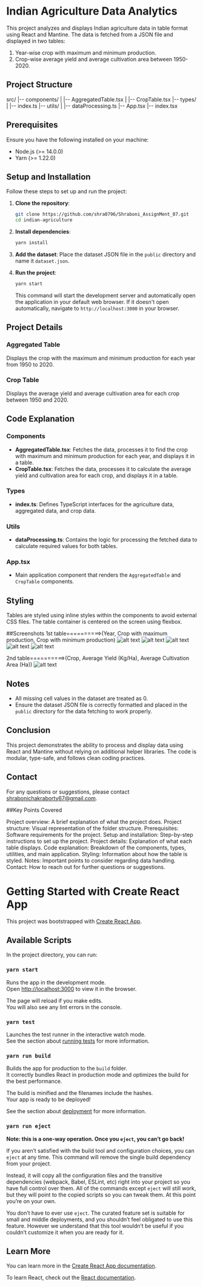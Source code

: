 # Indian Agriculture Data Analytics

This project analyzes and displays Indian agriculture data in table format using React and Mantine. The data is fetched from a JSON file and displayed in two tables:
1. Year-wise crop with maximum and minimum production.
2. Crop-wise average yield and average cultivation area between 1950-2020.

## Project Structure
src/
|-- components/
| |-- AggregatedTable.tsx
| |-- CropTable.tsx
|-- types/
| |-- index.ts
|-- utils/
| |-- dataProcessing.ts
|-- App.tsx
|-- index.tsx


## Prerequisites

Ensure you have the following installed on your machine:
- Node.js (>= 14.0.0)
- Yarn (>= 1.22.0)

## Setup and Installation

Follow these steps to set up and run the project:

1. **Clone the repository**:
    ```sh
    git clone https://github.com/shra0796/Shraboni_AssignMent_07.git
    cd indian-agriculture
    ```

2. **Install dependencies**:
    ```sh
    yarn install
    ```

3. **Add the dataset**:
   Place the dataset JSON file in the `public` directory and name it `dataset.json`.

4. **Run the project**:
    ```sh
    yarn start
    ```

   This command will start the development server and automatically open the application in your default web browser. If it doesn't open automatically, navigate to `http://localhost:3000` in your browser.

## Project Details

### Aggregated Table
Displays the crop with the maximum and minimum production for each year from 1950 to 2020.

### Crop Table
Displays the average yield and average cultivation area for each crop between 1950 and 2020.

## Code Explanation

### Components

- **AggregatedTable.tsx**: Fetches the data, processes it to find the crop with maximum and minimum production for each year, and displays it in a table.
- **CropTable.tsx**: Fetches the data, processes it to calculate the average yield and cultivation area for each crop, and displays it in a table.

### Types

- **index.ts**: Defines TypeScript interfaces for the agriculture data, aggregated data, and crop data.

### Utils

- **dataProcessing.ts**: Contains the logic for processing the fetched data to calculate required values for both tables.

### App.tsx

- Main application component that renders the `AggregatedTable` and `CropTable` components.

## Styling

Tables are styled using inline styles within the components to avoid external CSS files. The table container is centered on the screen using flexbox.

##Screenshots
1st table==========>(Year, Crop with maximum production, Crop with minimum production)
![alt text](<Screenshot 2024-05-23 013616.png>)
![alt text](<Screenshot 2024-05-23 014321-1.png>)
![alt text](<Screenshot 2024-05-23 014346.png>)
![alt text](<Screenshot 2024-05-23 014408.png>)
![alt text](<Screenshot 2024-05-23 014429.png>)

2nd table==========>(Crop, Average Yield (Kg/Ha), Average Cultivation Area (Ha))
![alt text](<Screenshot 2024-05-23 014154.png>)

## Notes

- All missing cell values in the dataset are treated as 0.
- Ensure the dataset JSON file is correctly formatted and placed in the `public` directory for the data fetching to work properly.

## Conclusion

This project demonstrates the ability to process and display data using React and Mantine without relying on additional helper libraries. The code is modular, type-safe, and follows clean coding practices.

## Contact

For any questions or suggestions, please contact [shrabonichakraborty67@gmail.com](mailto:shrabonichakraborty67@gmail.com).

##Key Points Covered

Project overview: A brief explanation of what the project does.
Project structure: Visual representation of the folder structure.
Prerequisites: Software requirements for the project.
Setup and installation: Step-by-step instructions to set up the project.
Project details: Explanation of what each table displays.
Code explanation: Breakdown of the components, types, utilities, and main application.
Styling: Information about how the table is styled.
Notes: Important points to consider regarding data handling.
Contact: How to reach out for further questions or suggestions.

# Getting Started with Create React App

This project was bootstrapped with [Create React App](https://github.com/facebook/create-react-app).

## Available Scripts

In the project directory, you can run:

### `yarn start`

Runs the app in the development mode.\
Open [http://localhost:3000](http://localhost:3000) to view it in the browser.

The page will reload if you make edits.\
You will also see any lint errors in the console.

### `yarn test`

Launches the test runner in the interactive watch mode.\
See the section about [running tests](https://facebook.github.io/create-react-app/docs/running-tests) for more information.

### `yarn run build`

Builds the app for production to the `build` folder.\
It correctly bundles React in production mode and optimizes the build for the best performance.

The build is minified and the filenames include the hashes.\
Your app is ready to be deployed!

See the section about [deployment](https://facebook.github.io/create-react-app/docs/deployment) for more information.

### `yarn run eject`

**Note: this is a one-way operation. Once you `eject`, you can’t go back!**

If you aren’t satisfied with the build tool and configuration choices, you can `eject` at any time. This command will remove the single build dependency from your project.

Instead, it will copy all the configuration files and the transitive dependencies (webpack, Babel, ESLint, etc) right into your project so you have full control over them. All of the commands except `eject` will still work, but they will point to the copied scripts so you can tweak them. At this point you’re on your own.

You don’t have to ever use `eject`. The curated feature set is suitable for small and middle deployments, and you shouldn’t feel obligated to use this feature. However we understand that this tool wouldn’t be useful if you couldn’t customize it when you are ready for it.

## Learn More

You can learn more in the [Create React App documentation](https://facebook.github.io/create-react-app/docs/getting-started).

To learn React, check out the [React documentation](https://reactjs.org/).
